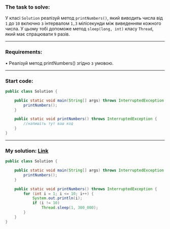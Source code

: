 ### **The task to solve:**  

У класі `Solution` реалізуй метод `printNumbers()`, який виводить числа від `1` до `10` включно з інтервалом `1,3` мілісекунди між виведенням кожного числа. У цьому тобі допоможе метод `sleep(long, int)` класу `Thread`, який має спрацювати `9` разів.

---

### **Requirements:**  

• Реалізуй метод printNumbers() згідно з умовою.

---

### **Start code:**  

```java
public class Solution {

    public static void main(String[] args) throws InterruptedException {
        printNumbers();
    }

    public static void printNumbers() throws InterruptedException {
        //напишіть тут ваш код
    }
}
```

---

### **My solution: [Link](./src/Solution.java)**  

```java
public class Solution {

    public static void main(String[] args) throws InterruptedException {
        printNumbers();
    }

    public static void printNumbers() throws InterruptedException {
        for (int i = 1; i <= 10; i++) {
            System.out.println(i);
            if (i != 10)
                Thread.sleep(1, 300_000);
        }
    }
}
```
